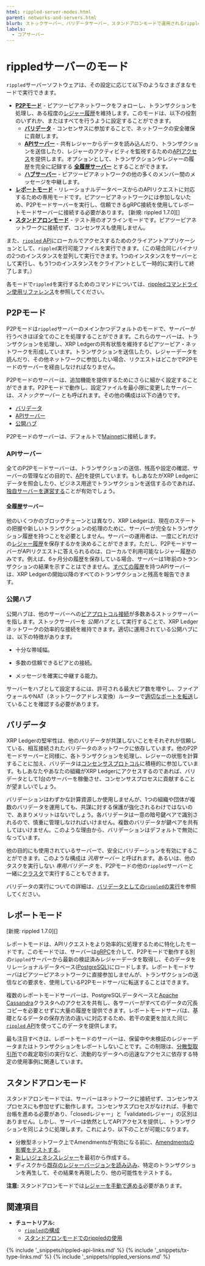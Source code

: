 ```yaml
---
html: rippled-server-modes.html
parent: networks-and-servers.html
blurb: ストックサーバー、バリデータサーバー、スタンドアロンモードで運用されるrippledサーバーなど、rippledサーバーのモードについて説明します。
labels:
  - コアサーバー
---
```

# rippledサーバーのモード

`rippled`サーバーソフトウェアは、その設定に応じて以下のようなさまざまなモードで実行できます。

- [**P2Pモード**](#p2pモード) - ピアツーピアネットワークをフォローし、トランザクションを処理し、ある程度の[レジャー履歴](ledger-history.html)を維持します。このモードは、以下の役割のいずれか、またはすべてを行うように設定することができます。
    - [**バリデータ**](#バリデータ) - コンセンサスに参加することで、ネットワークの安全確保に貢献します。
    - [**APIサーバー**](#apiサーバー) - 共有レジャーからデータを読み込んだり、トランザクションを送信したり、レジャーのアクティビティを監視するための[APIアクセス](get-started-using-http-websocket-apis.html)を提供します。オプションとして、トランザクションやレジャーの履歴を完全に記録する [**全履歴サーバー**](#全履歴サーバー) とすることができます。
    - [**ハブサーバー**](#公開ハブ) - ピアツーピアネットワークの他の多くのメンバー間のメッセージを中継します。
- [**レポートモード**](#レポートモード) - リレーショナルデータベースからのAPIリクエストに対応するための専用モードです。ピアツーピアネットワークには参加しないため、P2Pモードサーバーを実行し、信頼できるgRPC接続を使用してレポートモードサーバーに接続する必要があります。 [新規: rippled 1.7.0][]
- [**スタンドアロンモード**](#スタンドアロンモード) - テスト用のオフラインモードです。ピアツーピアネットワークに接続せず、コンセンサスも使用しません。

また、[`rippled` API](http-websocket-apis.html)にローカルでアクセスするためのクライアントアプリケーションとして、`rippled`実行可能ファイルを実行できます。（この場合同じバイナリの2つのインスタンスを並列して実行できます。1つのインスタンスをサーバーとして実行し、もう1つのインスタンスをクライアントとして一時的に実行して終了します。）

各モードで`rippled`を実行するためのコマンドについては、[rippledコマンドライン使用リファレンス](commandline-usage.html)を参照してください。


## P2Pモード

P2Pモードは`rippled`サーバーのメインかつデフォルトのモードで、サーバーが行うべきほぼ全てのことを処理することができます。これらのサーバーは、トランザクションを処理し、XRP Ledgerの共有状態を維持するピアツーピア・ネットワークを形成しています。トランザクションを送信したり、レジャーデータを読んだり、その他ネットワークに参加したい場合、リクエストはどこかでP2Pモードのサーバーを経由しなければなりません。

P2Pモードのサーバーは、追加機能を提供するためにさらに細かく設定することができます。P2Pモードで動作し、設定ファイルを最小限に変更したサーバーは、_ストックサーバー_ とも呼ばれます。その他の構成は以下の通りです。

- [バリデータ](#バリデータ)
- [APIサーバー](#apiサーバー)
- [公開ハブ](#公開ハブ)

P2Pモードのサーバーは、デフォルトで[Mainnet](parallel-networks.html)に接続します。

### APIサーバー

全てのP2Pモードサーバーは、トランザクションの送信、残高や設定の確認、サーバーの管理などの目的で、[API](http-websocket-apis.html)を提供しています。もしあなたがXRP Ledgerにデータを照会したり、ビジネス用途でトランザクションを送信するのであれば、[独自サーバーを運営する](networks-and-servers.html#独自サーバーを運用する理由)ことが有効でしょう。

#### 全履歴サーバー

他のいくつかのブロックチェーンとは異なり、XRP Ledgerは、現在のステートの把握や新しいトランザクションの処理のために、サーバーが完全なトランザクション履歴を持つことを必要としません。サーバーの運用者は、一度にどれだけの[レジャー履歴](ledger-history.html)を保存するかを決めることができます。ただし、P2PモードサーバーがAPIリクエストに答えられるのは、ローカルで利用可能なレジャー履歴のみです。例えば、6ヶ月分の履歴を保存している場合、サーバーは1年前のトランザクションの結果を示すことはできません。[すべての履歴](ledger-history.html#すべての履歴)を持つAPIサーバーは、XRP Ledgerの開始以降のすべてのトランザクションと残高を報告できます。

### 公開ハブ

公開ハブは、他のサーバーへの[ピアプロトコル接続](peer-protocol.html)が多数あるストックサーバーを指します。ストックサーバーを _公開ハブ_ として実行することで、XRP Ledgerネットワークの効率的な接続を維持できます。適切に運用されている公開ハブには、以下の特徴があります。

- 十分な帯域幅。

- 多数の信頼できるピアとの接続。

- メッセージを確実に中継する能力。

サーバーをハブとして設定するには、許可される最大ピア数を増やし、ファイアウォールやNAT（ネットワークアドレス変換）ルーターで[適切なポートを転送](forward-ports-for-peering.html)していることを確認する必要があります。

## バリデータ

XRP Ledgerの堅牢性は、他のバリデータが共謀しないことをそれぞれが信頼している、相互接続されたバリデータのネットワークに依存しています。他のP2Pモードサーバーと同様に、各トランザクションを処理し、レジャーの状態を計算することに加え、バリデータは[コンセンサスプロトコル](consensus.html)に積極的に参加しています。もしあなたやあなたの組織がXRP Ledgerにアクセスするのであれば、バリデータとして1台のサーバーを稼働させ、コンセンサスプロセスに貢献することが望ましいでしょう。

バリデーションはわずかな計算資源しか使用しませんが、1つの組織や団体が複数のバリデータを運用しても、共謀に対する保護が強化されるわけではないので、あまりメリットはないでしょう。各バリデータは一意の暗号鍵ペアで識別されるので、慎重に管理しなければいけません。複数のバリデータが鍵ペアを共有してはいけません。このような理由から、バリデーションはデフォルトで無効になっています。

他の目的にも使用されているサーバーで、安全にバリデーションを有効にすることができます。このような構成は _汎用サーバー_ と呼ばれます。あるいは、他のタスクを実行しない _専用バリデータ_ を、P2Pモードの他の`rippled`サーバーと一緒に[クラスタ](clustering.html)で実行することもできます。

バリデータの実行についての詳細は、[バリデータとしての`rippled`の実行](run-rippled-as-a-validator.html)を参照してください。



## レポートモード
[新規: rippled 1.7.0][]

レポートモードは、APIリクエストをより効率的に処理するために特化したモードです。このモードでは、サーバーは[gRPC](configure-grpc.html)を介して、P2Pモードで動作する別の`rippled`サーバーから最新の検証済みレジャーデータを取得し、そのデータをリレーショナルデータベース([PostgreSQL](https://www.postgresql.org/))にロードします。レポートモードサーバはピアツーピアネットワークに直接参加しませんが、トランザクションの送信などの要求を、使用しているP2Pモードサーバに転送することはできます。

複数のレポートモードサーバーは、PostgreSQLデータベースと[Apache Cassandra](https://cassandra.apache.org/)クラスタへのアクセスを共有し、各サーバーがすべてのデータの冗長コピーを必要とせずに大量の履歴を提供できます。レポートモードサーバは、基礎となるデータの保存方法の違いに対応するため、若干の変更を加えた同じ[`rippled` API](http-websocket-apis.html)を使ってこのデータを提供します。

最も注目すべきは、レポートモードのサーバーは、保留中や未検証のレジャーデータまたはトランザクションをレポートしないことです。この制限は、[分散型取引所](decentralized-exchange.html)での裁定取引の実行など、流動的なデータへの迅速なアクセスに依存する特定の使用事例に関連しています。


## スタンドアロンモード

スタンドアロンモードでは、サーバーはネットワークに接続せず、コンセンサスプロセスにも参加せずに動作します。コンセンサスプロセスがなければ、手動で台帳を進める必要があり、「closedレジャー」と「validatedレジャー」の区別はありません。しかし、サーバーは依然としてAPIアクセスを提供し、トランザクションを同じように処理します。これにより、以下のことが可能になります。

- 分散型ネットワーク上でAmendmentsが有効になる前に、[Amendmentsの影響をテストする](test-amendments.html)。
- [新しいジェネシスレジャー](start-a-new-genesis-ledger-in-stand-alone-mode.html)を最初から作成する。
- ディスクから[既存のレジャーバージョンを読み込み](load-a-saved-ledger-in-stand-alone-mode.html)、特定のトランザクションを再生して、その結果を再現したり、他の可能性をテストする。

**注意:** スタンドアロンモードでは[レジャーを手動で進める](advance-the-ledger-in-stand-alone-mode.html)必要があります。

## 関連項目

- **チュートリアル:**
  - [`rippled`の構成](configure-rippled.html)
  - [スタンドアロンモードでのrippledの使用](use-stand-alone-mode.html)


<!--{# common link defs #}-->
{% include '_snippets/rippled-api-links.md' %}
{% include '_snippets/tx-type-links.md' %}
{% include '_snippets/rippled_versions.md' %}
